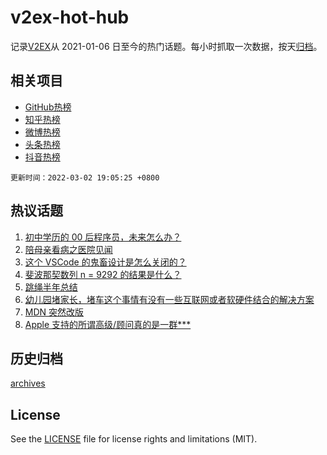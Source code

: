 # v2ex-hot-hub

 记录[V2EX](https://www.v2ex.com/)从 2021-01-06 日至今的热门话题。每小时抓取一次数据，按天[归档](archives)。
 
 ## 相关项目

- [GitHub热榜](https://github.com/snaildev/github-hot-hub)
- [知乎热榜](https://github.com/snaildev/zhihu-hot-hub)
- [微博热榜](https://github.com/snaildev/weibo-hot-hub)
- [头条热榜](https://github.com/snaildev/toutiao-hot-hub)
- [抖音热榜](https://github.com/snaildev/douyin-hot-hub)


 `更新时间：2022-03-02 19:05:25 +0800`

## 热议话题

1. [初中学历的 00 后程序员，未来怎么办？](https://www.v2ex.com/t/837332)
1. [陪母亲看病之医院见闻](https://www.v2ex.com/t/837391)
1. [这个 VSCode 的鬼畜设计是怎么关闭的？](https://www.v2ex.com/t/837343)
1. [斐波那契数列 n = 9292 的结果是什么？](https://www.v2ex.com/t/837325)
1. [跳绳半年总结](https://www.v2ex.com/t/837397)
1. [幼儿园堵家长，堵车这个事情有没有一些互联网或者软硬件结合的解决方案](https://www.v2ex.com/t/837323)
1. [MDN 突然改版](https://www.v2ex.com/t/837283)
1. [Apple 支持的所谓高级/顾问真的是一群***](https://www.v2ex.com/t/837362)

## 历史归档

[archives](archives)

## License

See the [LICENSE](LICENSE) file for license rights and limitations (MIT).
